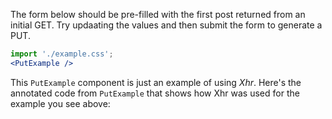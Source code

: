 The form below should be pre-filled with the first post returned from an initial
GET. Try updaating the values and then submit the form to generate a PUT.

```jsx noeditor
import './example.css';
<PutExample />
```

This `PutExample` component is just an example of using _Xhr_.
Here's the annotated code from `PutExample` that shows how Xhr
was used for the example you see above:

```js { "file": "PutExample.js" }
```
